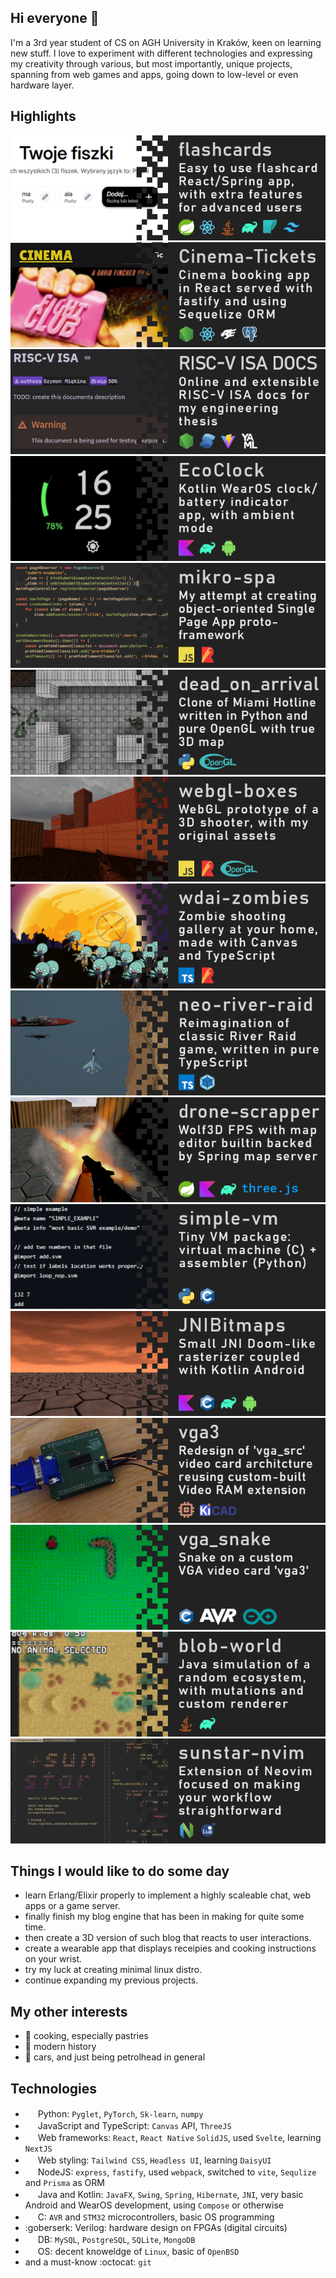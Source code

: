 ## Hi everyone 👋

I'm a 3rd year student of CS on AGH University in Kraków, keen on learning new stuff.
I love to experiment with different technologies and expressing my creativity through
various, but most importantly, unique projects, spanning from web games and apps, going
down to low-level or even hardware layer.

## Highlights

[![flashcards](./flashcards.png)](https://github.com/szym-mie/flashcards)
[![cinema-tickets](./cinema-tickets.png)](https://github.com/szym-mie/Cinema-Tickets-Szymon-Miekina-Marcin-Walendzik-Ignacy-Siklucki)
[![riscv-isa](./risc-v_isa_docs.png)](https://github.com/szym-mie/riscv-isa-docs)
[![ecoclock](./ecoclock.png)](https://github.com/szym-mie/EcoClock)
[![mikro-spa](./mikro-spa.png)](https://github.com/szym-mie/mikro-spa)
[![dead_on_arrival](./dead_on_arrival.png)](https://github.com/szym-mie/dead_on_arrival)
[![webgl-boxes](./webgl-boxes.png)](https://github.com/szym-mie/webgl_boxes)
[![wdai-zombies](./wdai-zombies.png)](https://github.com/szym-mie/wdai-zombies)
[![neo-river-raid](./neo-river-raid-ts.png)](https://github.com/szym-mie/neo-river-raid-ts)
[![ds-fps](./ds-fps.png)](https://github.com/szym-mie/ds-fps)
[![simple-vm](./simple-vm.png)](https://github.com/szym-mie/simple-vm)
[![jnibitmaps](./jnibitmaps.png)](https://github.com/szym-mie/JNIbitmaps)
[![vga3](./vga3.png)](https://github.com/szym-mie/vga3)
[![vga_snake](./vga_snake.png)](https://github.com/szym-mie/vga_snake)
[![blob-world](./blob-world.png)](https://github.com/szym-mie/blob-world)
[![sunstar-nvim](./sunstar-nvim.png)](https://github.com/szym-mie/sunstar-nvim)

## Things I would like to do some day

- learn Erlang/Elixir properly to implement a highly scaleable chat, web apps or a game server.
- finally finish my blog engine that has been in making for quite some time.
- then create a 3D version of such blog that reacts to user interactions.
- create a wearable app that displays receipies and cooking instructions on your wrist.
- try my luck at creating minimal linux distro.
- continue expanding my previous projects.

## My other interests

- 🍰 cooking, especially pastries
- 📖 modern history
- 🚗 cars, and just being petrolhead in general

## Technologies

- <img src="https://cdn.jsdelivr.net/gh/devicons/devicon@latest/icons/python/python-original.svg" width="16" height="16" /> Python: `Pyglet`, `PyTorch`, `Sk-learn`, `numpy`
- <img src="https://cdn.jsdelivr.net/gh/devicons/devicon@latest/icons/javascript/javascript-original.svg" width="16" height="16" /> JavaScript and TypeScript: `Canvas` API, `ThreeJS`
- <img src="https://cdn.jsdelivr.net/gh/devicons/devicon@latest/icons/react/react-original.svg" width="16" height="16" /> Web frameworks: `React`, `React Native` `SolidJS`, used `Svelte`, learning `NextJS`
- <img src="https://cdn.jsdelivr.net/gh/devicons/devicon@latest/icons/tailwindcss/tailwindcss-original.svg" width="16" height="16" /> Web styling: `Tailwind CSS`, `Headless UI`, learning `DaisyUI`
- <img src="https://cdn.jsdelivr.net/gh/devicons/devicon@latest/icons/nodejs/nodejs-original.svg" width="16" height="16" /> NodeJS: `express`, `fastify`, used `webpack`, switched to `vite`, `Sequlize` and `Prisma` as ORM
- <img src="https://cdn.jsdelivr.net/gh/devicons/devicon@latest/icons/kotlin/kotlin-original.svg" width="16" height="16" /> Java and Kotlin: `JavaFX`, `Swing`, `Spring`, `Hibernate`, `JNI`, very basic Android and WearOS development, using `Compose` or otherwise
- <img src="https://cdn.jsdelivr.net/gh/devicons/devicon@latest/icons/c/c-original.svg" width="16" height="16" /> C: `AVR` and `STM32` microcontrollers, basic OS programming
- :goberserk: Verilog: hardware design on FPGAs (digital circuits)
- <img src="https://cdn.jsdelivr.net/gh/devicons/devicon@latest/icons/postgresql/postgresql-original.svg" width="16" height="16" /> DB: `MySQL`, `PostgreSQL`, `SQLite`, `MongoDB`
- <img src="https://cdn.jsdelivr.net/gh/devicons/devicon@latest/icons/linux/linux-original.svg" width="16" height="16" /> OS: decent knoweldge of `Linux`, basic of `OpenBSD`
- and a must-know :octocat: `git`
